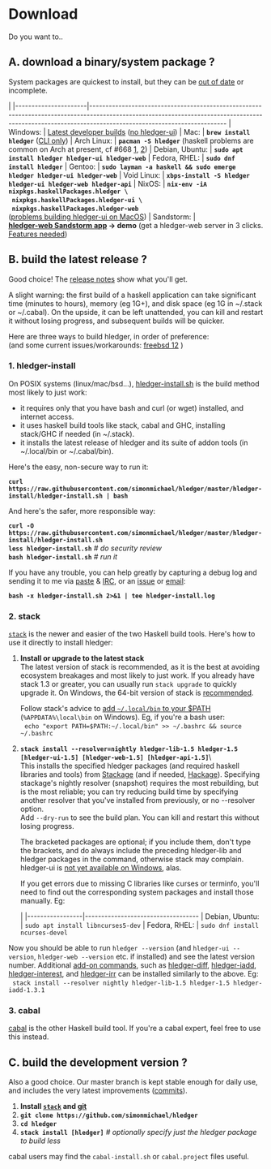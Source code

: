 # Download

Do you want to..
<a name="a"></a>

## A. download a binary/system package ?

<style>
tr { vertical-align:top; }
td { padding-bottom:.5em; padding-right:1em; }
td:first-of-type { 
  /* white-space:nowrap; */
  /* width:1%; */
}
a { white-space:nowrap; }
</style>

System packages are quickest to install, 
but they can be [out of date](https://repology.org/metapackage/hledger/badges) or incomplete. 


|
|----------------------|------------------------------------------------------------------------------------------------------------------------------------------------------------------------------------------------------
| Windows:             | [Latest developer builds](https://ci.appveyor.com/project/simonmichael/hledger/build/artifacts) ([no hledger-ui](https://github.com/jtdaugherty/vty/pull/1#issuecomment-297143444))
| Mac:                 | **`brew install hledger`** ([CLI only](https://github.com/simonmichael/hledger/issues/321#issuecomment-179920520))
| Arch Linux:          | **`pacman -S hledger`** (haskell problems are common on Arch at present, cf #668 [1](https://github.com/simonmichael/hledger/issues/668#issuecomment-352197500), [2](https://github.com/simonmichael/hledger/issues/668#issuecomment-355107667))
| Debian,&nbsp;Ubuntu: | **`sudo apt install hledger hledger-ui hledger-web`**
| Fedora,&nbsp;RHEL:   | **`sudo dnf install hledger`**
| Gentoo:              | **`sudo layman -a haskell && sudo emerge hledger hledger-ui hledger-web`**
| Void Linux:          | **`xbps-install -S hledger hledger-ui hledger-web hledger-api`**
| NixOS:               | **`nix-env -iA nixpkgs.haskellPackages.hledger \`<br>&nbsp;&nbsp;`nixpkgs.haskellPackages.hledger-ui \`<br>&nbsp;&nbsp;`nixpkgs.haskellPackages.hledger-web`** ([problems building hledger-ui on MacOS](https://github.com/simonmichael/hledger/issues/613))
| Sandstorm:           | **[hledger-web Sandstorm app](https://apps.sandstorm.io/app/8x12h6p0x0nrzk73hfq6zh2jxtgyzzcty7qsatkg7jfg2mzw5n90) -> demo** (get a hledger-web server in 3 clicks. [Features needed](https://github.com/simonmichael/hledger/issues/425))


<a name="b"></a>

## B. build the latest release ?

Good choice! The [release notes](release-notes.html) show what you'll get.

A slight warning: the first build of a haskell application can take
significant time (minutes to hours), memory (eg 1G+), and disk space
(eg 1G in ~/.stack or ~/.cabal).  On the upside, it can be left
unattended, you can kill and restart it without losing progress, and
subsequent builds will be quicker.

Here are three ways to build hledger, in order of preference:\
(and some current issues/workarounds:
[freebsd 12](https://github.com/simonmichael/hledger/issues/709)
)

### 1. hledger-install

On POSIX systems (linux/mac/bsd...),
[hledger-install.sh](https://github.com/simonmichael/hledger/tree/master/hledger-install)
is the build method most likely to just work:

- it requires only that you have bash and curl (or wget) installed, and internet access.
- it uses haskell build tools like stack, cabal and GHC, installing stack/GHC if needed (in ~/.stack).
- it installs the latest release of hledger and its suite of addon tools
  (in ~/.local/bin or ~/.cabal/bin).

Here's the easy, non-secure way to run it:

 **`curl https://raw.githubusercontent.com/simonmichael/hledger/master/hledger-install/hledger-install.sh | bash`**

And here's the safer, more responsible way:

 **`curl -O https://raw.githubusercontent.com/simonmichael/hledger/master/hledger-install/hledger-install.sh`**\
 **`less hledger-install.sh`**  *# do security review*\
 **`bash hledger-install.sh`**  *# run it*

If you have any trouble, you can help greatly by capturing a debug log
and sending it to me via 
[paste](http://paste.hledger.org) & [IRC](http://irc.hledger.org),
or an [issue](http://bugs.hledger.org)
or [email](docs.html#helpfeedback):

 **`bash -x hledger-install.sh 2>&1 | tee hledger-install.log`**

### 2. stack

[`stack`](http://haskell-lang.org/get-started) is the newer and easier of the two Haskell build tools.
Here's how to use it directly to install hledger:

1. **Install or upgrade to the latest stack**\
   The latest version of stack is recommended, as it is the best at avoiding ecosystem breakages and most likely to just work.
   If you already have stack 1.3 or greater, you can usually run `stack upgrade` to quickly upgrade it.
   On Windows, the 64-bit version of stack is [recommended](https://github.com/simonmichael/hledger/issues/275#issuecomment-123834252).
   <!-- On Arch, you [may need to also install GHC manually](https://github.com/simonmichael/hledger/issues/434).\ -->
   Follow stack's advice to 
   [add `~/.local/bin` to your \$PATH](https://docs.haskellstack.org/en/stable/install_and_upgrade/#path) (`%APPDATA%\local\bin` on Windows).
   Eg, if you're a bash user:\
   &nbsp;&nbsp;`echo "export PATH=$PATH:~/.local/bin" >> ~/.bashrc && source ~/.bashrc`

2. **`stack install --resolver=nightly hledger-lib-1.5 hledger-1.5 [hledger-ui-1.5] [hledger-web-1.5] [hledger-api-1.5]`**\   
   This installs the specified hledger packages (and required haskell libraries and tools) from [Stackage](https://www.stackage.org) (and if needed, [Hackage](http://hackage.haskell.org)).
   Specifying stackage's nightly resolver (snapshot) requires the most rebuilding, but is the most reliable;
   you can try reducing build time by specifying another resolver that you've installed from previously, or no --resolver option.\
   Add `--dry-run` to see the build plan. You can kill and restart this without losing progress.

    The bracketed packages are optional; if you include them, don't type the brackets, and do always 
    include the preceding hledger-lib and hledger packages in the command, otherwise stack may complain.
    hledger-ui is [not yet available on Windows](https://github.com/jtdaugherty/vty/pull/1#issuecomment-297143444), alas.

    If you get errors due to missing C libraries like curses or terminfo, you'll need to find out the corresponding
    system packages and install those manually. Eg:

    |
    |-----------------|-----------------------------------
    | Debian, Ubuntu: | `sudo apt install libncurses5-dev` 
    | Fedora, RHEL:   | `sudo dnf install ncurses-devel`

<!--
    If you need to build with an older GHC version for some reason, these commands should work
   (except on Mac Sierra which [requires at least GHC 8.0.2/lts-8](https://ghc.haskell.org/trac/ghc/ticket/12479)):\
   `stack install --resolver lts-7 hledger-lib-1.3 hledger-1.3 hledger-ui-1.3 hledger-web-1.3 hledger-api-1.3 brick-0.19 vty-5.15.1 data-clist-0.1.2.0`  *# (GHC 8.0.1)* \
   `stack install --resolver lts-6 hledger-lib-1.3 hledger-1.3 hledger-ui-1.3 hledger-web-1.3 hledger-api-1.3 megaparsec-5.3.1 brick-0.19 vty-5.15.1 data-clist-0.1.2.0 text-zipper-0.10`  *# (GHC 7.10.3)* \
-->
   <!-- keep synced with stack.yaml files -->

Now you should be able to run `hledger --version` 
(and `hledger-ui --version`, `hledger-web --version` etc. if installed)
and see the latest version number.
Additional [add-on commands](/hledger.html#third-party-add-ons),
such as
[hledger-diff](http://hackage.haskell.org/package/hledger-diff),
[hledger-iadd](http://hackage.haskell.org/package/hledger-iadd),
[hledger-interest](http://hackage.haskell.org/package/hledger-interest),
and [hledger-irr](http://hackage.haskell.org/package/hledger-irr)
can be installed similarly to the above. Eg:\
&nbsp;&nbsp;`stack install --resolver nightly hledger-lib-1.5 hledger-1.5 hledger-iadd-1.3.1`


### 3. cabal

[cabal](https://www.haskell.org/cabal/) is the other Haskell build tool. If you're a cabal expert, feel free to use this instead.

<a name="c"></a>

## C. build the development version ?

Also a good choice. Our master branch is kept stable enough for daily use,
and includes the very latest improvements ([commits](https://github.com/simonmichael/hledger/commits/master)).

1. **Install [`stack`](#stack) and [git](https://en.wikipedia.org/wiki/Git)**
2. **`git clone https://github.com/simonmichael/hledger`**
3. **`cd hledger`**
4. **`stack install [hledger]`**  *# optionally specify just the hledger package to build less* 

cabal users may find the `cabal-install.sh` or `cabal.project` files useful.

<!-- now covered by stack.yaml I think:
 Nix users taking advantage of Stack integration may need to use Stack's `--no-nix-pure` flag to build hledger. -->
